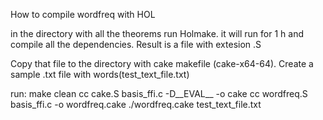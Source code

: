 How to compile wordfreq with HOL 

in the directory with all the theorems run Holmake.
it will run for 1 h and compile all the dependencies.
Result is a file with extesion .S

Copy that file to the directory with cake makefile (cake-x64-64).
Create a sample .txt file with words(test_text_file.txt)

run:
make clean
cc  cake.S basis_ffi.c   -D__EVAL__ -o cake
cc  wordfreq.S basis_ffi.c   -o wordfreq.cake
./wordfreq.cake test_text_file.txt